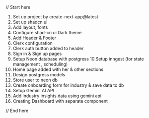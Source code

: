 // Start here

1. Set up project by create-next-app@latest
2. Set up shadcn ui
3. Add layout, fonts
4. Configure shad-cn ui Dark theme
5. Add Header & Footer
6. Clerk configuration
7. Clerk auth button added to header
8. Sign in & Sign up pages
9. Setup Neon database with postgress
10.Setup inngest (for state management , scheduling)
11. Home page added with her & other sections
12. Design postgress models
13. Store user to neon db
14. Create onboarding form for industry & save data to db
15. Setup Gemini AI API
16. Add industry insights data using gemini api
17. Creating Dashboard with separate component

// End here


